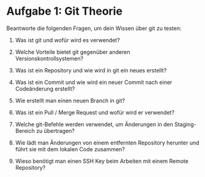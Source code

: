 # Aufgabe 1: Git Theorie

Beantworte die folgenden Fragen, um dein Wissen über git zu testen:

1. Was ist git und wofür wird es verwendet?

2. Welche Vorteile bietet git gegenüber anderen Versionskontrollsystemen?

3. Was ist ein Repository und wie wird in git ein neues erstellt?

4. Was ist ein Commit und wie wird ein neuer Commit nach einer Codeänderung erstellt?

5. Wie erstellt man einen neuen Branch in git?

6. Was ist ein Pull / Merge Request und wofür wird er verwendet?

7. Welche git-Befehle werden verwendet, um Änderungen in den Staging-Bereich zu übertragen?

8. Wie lädt man Änderungen von einem entfernten Repository herunter und führt sie mit dem lokalen Code zusammen?

9. Wieso benötigt man einen SSH Key beim Arbeiten mit einem Remote Repository?
